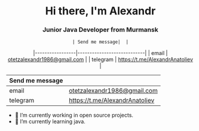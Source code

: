 <div id="header" align="center">
  <h1>Hi there, I'm Alexandr</h1>
  <h3> Junior Java Developer from Murmansk</h3>
</div>

<div id="table" align="center">
  <p>



  
    | Send me message|  |
|-----------------|----------------------------|
| email | otetzalexandr1986@gmail.com |
| telegram | https://t.me/AlexandrAnatoliev |
  </p>
</div>
  
| Send me message|  |
|-----------------|----------------------------|
| email | otetzalexandr1986@gmail.com |
| telegram | https://t.me/AlexandrAnatoliev |



- 🔭 I’m currently working in open source projects.
- 🌱 I’m currently learning java.
